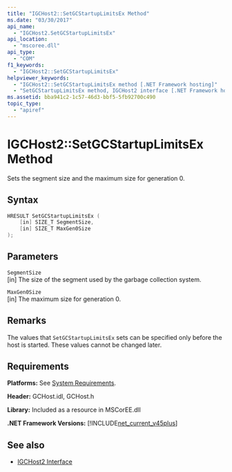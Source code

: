 ```yaml
---
title: "IGCHost2::SetGCStartupLimitsEx Method"
ms.date: "03/30/2017"
api_name: 
  - "IGCHost2.SetGCStartupLimitsEx"
api_location: 
  - "mscoree.dll"
api_type: 
  - "COM"
f1_keywords: 
  - "IGCHost2::SetGCStartupLimitsEx"
helpviewer_keywords: 
  - "IGCHost2::SetGCStartupLimitsEx method [.NET Framework hosting]"
  - "SetGCStartupLimitsEx method, IGCHost2 interface [.NET Framework hosting]"
ms.assetid: bba941c2-1c57-46d3-bbf5-5fb92700c490
topic_type: 
  - "apiref"
---
```

# IGCHost2::SetGCStartupLimitsEx Method
Sets the segment size and the maximum size for generation 0.  
  
## Syntax  
  
```cpp  
HRESULT SetGCStartupLimitsEx (  
    [in] SIZE_T SegmentSize,  
    [in] SIZE_T MaxGen0Size  
);  
```  
  
## Parameters  
 `SegmentSize`  
 [in] The size of the segment used by the garbage collection system.  
  
 `MaxGen0Size`  
 [in] The maximum size for generation 0.  
  
## Remarks  
 The values that `SetGCStartupLimitsEx` sets can be specified only before the host is started. These values cannot be changed later.  
  
## Requirements  
 **Platforms:** See [System Requirements](../../../../docs/framework/get-started/system-requirements.md).  
  
 **Header:** GCHost.idl, GCHost.h  
  
 **Library:** Included as a resource in MSCorEE.dll  
  
 **.NET Framework Versions:** [!INCLUDE[net_current_v45plus](../../../../includes/net-current-v45plus-md.md)]  
  
## See also

- [IGCHost2 Interface](../../../../docs/framework/unmanaged-api/hosting/igchost2-interface.md)
